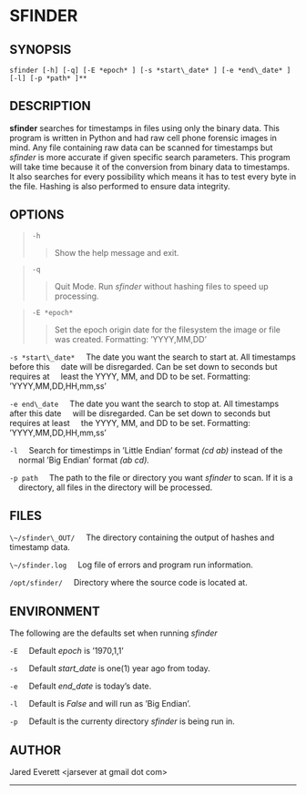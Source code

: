 SFINDER
=======

SYNOPSIS
--------

`sfinder [-h] [-q] [-E *epoch* ] [-s *start\_date* ] [-e *end\_date* ] [-l] [-p *path* ]**`

DESCRIPTION
-----------

**sfinder** searches for timestamps in files using only the binary data.
This program is written in Python and had raw cell phone forensic images
in mind. Any file containing raw data can be scanned for timestamps but
*sfinder* is more accurate if given specific search parameters. This
program will take time because it of the conversion from binary data to
timestamps. It also searches for every possibility which means it has to
test every byte in the file. Hashing is also performed to ensure data
integrity.

OPTIONS
-------

> `-h`
>> Show the help message and exit.

> `-q`
>> Quit Mode. Run *sfinder* without hashing files to speed up processing.

> `-E *epoch*`
>> Set the epoch origin date for the filesystem the image or file was
>> created. Formatting: ’YYYY,MM,DD’

`-s *start\_date*`
&nbsp;&nbsp;&nbsp;&nbsp;The date you want the search to start at. All timestamps before this
&nbsp;&nbsp;&nbsp;&nbsp;date will be disregarded. Can be set down to seconds but requires at
&nbsp;&nbsp;&nbsp;&nbsp;least the YYYY, MM, and DD to be set. Formatting: ’YYYY,MM,DD,HH,mm,ss’

`-e end\_date`
&nbsp;&nbsp;&nbsp;&nbsp;The date you want the search to stop at. All timestamps after this date
&nbsp;&nbsp;&nbsp;&nbsp;will be disregarded. Can be set down to seconds but requires at least
&nbsp;&nbsp;&nbsp;&nbsp;the YYYY, MM, and DD to be set. Formatting: ’YYYY,MM,DD,HH,mm,ss’

`-l`
&nbsp;&nbsp;&nbsp;&nbsp;Search for timestimps in ’Little Endian’ format *(cd ab)* instead of the
&nbsp;&nbsp;&nbsp;&nbsp;normal ’Big Endian’ format *(ab cd).*

`-p path`
&nbsp;&nbsp;&nbsp;&nbsp;The path to the file or directory you want *sfinder* to scan. If it is a
&nbsp;&nbsp;&nbsp;&nbsp;directory, all files in the directory will be processed.

FILES
-----

`\~/sfinder\_OUT/`
&nbsp;&nbsp;&nbsp;&nbsp;The directory containing the output of hashes and timestamp data.

`\~/sfinder.log`
&nbsp;&nbsp;&nbsp;&nbsp;Log file of errors and program run information.

`/opt/sfinder/`
&nbsp;&nbsp;&nbsp;&nbsp;Directory where the source code is located at.

ENVIRONMENT
-----------

The following are the defaults set when running *sfinder*

`-E`
&nbsp;&nbsp;&nbsp;&nbsp;Default *epoch* is ’1970,1,1’

`-s`
&nbsp;&nbsp;&nbsp;&nbsp;Default *start\_date* is one(1) year ago from today.

`-e`
&nbsp;&nbsp;&nbsp;&nbsp;Default *end\_date* is today’s date.

`-l`
&nbsp;&nbsp;&nbsp;&nbsp;Default is *False* and will run as ’Big Endian’.

`-p`
&nbsp;&nbsp;&nbsp;&nbsp;Default is the currenty directory *sfinder* is being run in.

AUTHOR
------

Jared Everett <jarsever at gmail dot com\>

* * * * *
